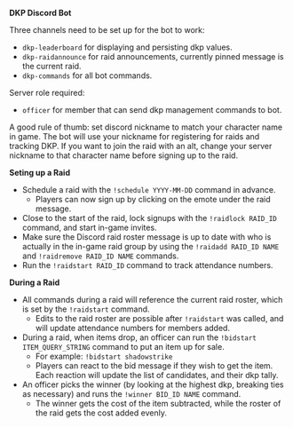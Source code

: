 **DKP Discord Bot**

Three channels need to be set up for the bot to work:
- `dkp-leaderboard` for displaying and persisting dkp values.
- `dkp-raidannounce` for raid announcements, currently pinned message is the current raid.
- `dkp-commands` for all bot commands.

Server role required:
- `officer` for member that can send dkp management commands to bot.

A good rule of thumb: set discord nickname to match your character name in game.
The bot will use your nickname for registering for raids and tracking DKP.
If you want to join the raid with an alt, change your server nickname to that character name before signing up to the raid.

**Seting up a Raid**

- Schedule a raid with the `!schedule YYYY-MM-DD` command in advance.
  - Players can now sign up by clicking on the emote under the raid message.
- Close to the start of the raid, lock signups with the `!raidlock RAID_ID` command, and start in-game invites.
- Make sure the Discord raid roster message is up to date with who is actually in the in-game raid group by using the `!raidadd RAID_ID NAME` and `!raidremove RAID_ID NAME` commands.
- Run the `!raidstart RAID_ID` command to track attendance numbers.

**During a Raid**

- All commands during a raid will reference the current raid roster, which is set by the `!raidstart` command.
  - Edits to the raid roster are possible after `!raidstart` was called, and will update attendance numbers for members added.
- During a raid, when items drop, an officer can run the `!bidstart ITEM_QUERY_STRING` command to put an item up for sale.
  - For example: `!bidstart shadowstrike`
  - Players can react to the bid message if they wish to get the item. Each reaction will update the list of candidates, and their dkp tally.
- An officer picks the winner (by looking at the highest dkp, breaking ties as necessary) and runs the `!winner BID_ID NAME` command.
  - The winner gets the cost of the item subtracted, while the roster of the raid gets the cost added evenly.